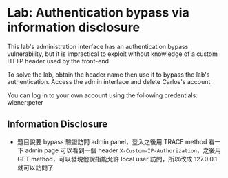 # Lab: Authentication bypass via information disclosure

This lab's administration interface has an authentication bypass vulnerability, but it is impractical to exploit without knowledge of a custom HTTP header used by the front-end.

To solve the lab, obtain the header name then use it to bypass the lab's authentication. Access the admin interface and delete Carlos's account.

You can log in to your own account using the following credentials: wiener:peter

## Information Disclosure
* 題目說要 bypass 驗證訪問 admin panel，登入之後用 TRACE method 看一下 admin page 可以看到一個 header `X-Custom-IP-Authorization`，之後用 GET method，可以發現他說指能允許 local user 訪問，所以改成 127.0.0.1 就可以訪問了